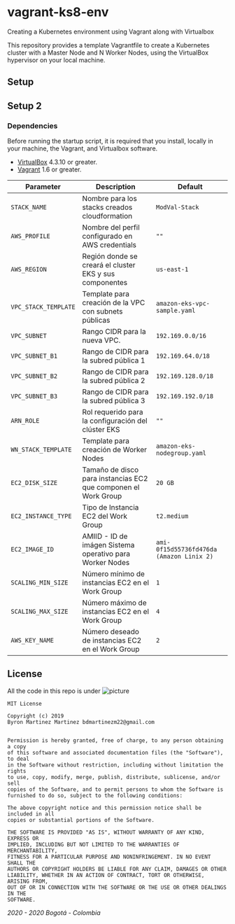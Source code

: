 # vagrant-ks8-env
Creating a Kubernetes environment using Vagrant along with Virtualbox

<p>This repository provides a template Vagrantfile to create a Kubernetes cluster with a Master Node and N Worker Nodes, using the VirtualBox hypervisor on your local machine.</p>

### <h2> Setup</h2>
<h2>Setup 2</h2>

### Dependencies
<p>Before running the startup script, it is required that you install, locally in your machine, the Vagrant, and Virtualbox software. </p>

* [VirtualBox][virtualbox] 4.3.10 or greater.
* [Vagrant][vagrant] 1.6 or greater.




<table>
<thead>
<tr>
<th>Parameter</th>
<th>Description</th>
<th>Default</th>
</tr>
</thead>
<tbody>
<tr>
<td><code>STACK_NAME</code></td>
<td>Nombre para los stacks creados cloudformation</td>
<td><code>ModVal-Stack</code></td>
</tr>
<tr>
<td><code>AWS_PROFILE</code></td>
<td>Nombre del perfil configurado en AWS credentials</td>
<td><code>""</code></td>
</tr>
<tr>
<td><code>AWS_REGION</code></td>
<td>Región donde se creará el cluster EKS y sus componentes</td>
<td><code>us-east-1</code></td>
</tr>
<tr>
<td><code>VPC_STACK_TEMPLATE</code></td>
<td>Template para creación de la VPC con subnets públicas</td>
<td><code>amazon-eks-vpc-sample.yaml</code></td>
</tr>
<tr>
<td><code>VPC_SUBNET</code></td>
<td>Rango CIDR para la nueva VPC.</td>
<td><code>192.169.0.0/16</code></td>
</tr>
<tr>
<td><code>VPC_SUBNET_B1</code></td>
<td>Rango de CIDR para la subred pública 1</td>
<td><code>192.169.64.0/18</code></td>
</tr>
<tr>
<td><code>VPC_SUBNET_B2</code></td>
<td>Rango de CIDR para la subred pública 2</td>
<td><code>192.169.128.0/18</code></td>
</tr>
<tr>
<td><code>VPC_SUBNET_B3</code></td>
<td>Rango de CIDR para la subred pública 3</td>
<td><code>192.169.192.0/18</code></td>
</tr>
<tr>
<td><code>ARN_ROLE</code></td>
<td>Rol requerido para la configuración del clúster EKS</td>
<td><code>""</code></td>
</tr>
<tr>
<td><code>WN_STACK_TEMPLATE</code></td>
<td>Template para creación de Worker Nodes</td>
<td><code>amazon-eks-nodegroup.yaml</code></td>
</tr>
<tr>
<td><code>EC2_DISK_SIZE</code></td>
<td>Tamaño de disco para instancias EC2 que componen el Work Group</td>
<td><code>20 GB</code></td>
</tr>
<tr>
<td><code>EC2_INSTANCE_TYPE</code></td>
<td>Tipo de Instancia EC2 del Work Group</td>
<td><code>t2.medium</code></td>
</tr>
<tr>
<td><code>EC2_IMAGE_ID</code></td>
<td>AMIID - ID de imágen Sistema operativo para Worker Nodes </td>
<td><code>ami-0f15d55736fd476da (Amazon Linix 2)</code></td>
</tr>
<tr>
<td><code>SCALING_MIN_SIZE</code></td>
<td>Número mínimo de instancias EC2 en el Work Group</td>
<td><code>1</code></td>
</tr>
<tr>
<td><code>SCALING_MAX_SIZE</code></td>
<td>Número máximo de instancias EC2 en el Work Group</td>
<td><code>4</code></td>
</tr>
<tr>
<td><code>AWS_KEY_NAME</code></td>
<td>Número deseado de instancias EC2 en el Work Group</td>
<td><code>2</code></td>
</tr>
</tbody>
</table>



[virtualbox]: https://www.virtualbox.org/
[vagrant]: https://www.vagrantup.com/downloads.html

<h2>License</h2>

All the code in this repo is under ![picture](https://img.shields.io/badge/license-MIT-brightgreen)

```
MIT License

Copyright (c) 2019 
Byron Martinez Martinez bdmartinezm22@gmail.com


Permission is hereby granted, free of charge, to any person obtaining a copy
of this software and associated documentation files (the "Software"), to deal
in the Software without restriction, including without limitation the rights
to use, copy, modify, merge, publish, distribute, sublicense, and/or sell
copies of the Software, and to permit persons to whom the Software is
furnished to do so, subject to the following conditions:

The above copyright notice and this permission notice shall be included in all
copies or substantial portions of the Software.

THE SOFTWARE IS PROVIDED "AS IS", WITHOUT WARRANTY OF ANY KIND, EXPRESS OR
IMPLIED, INCLUDING BUT NOT LIMITED TO THE WARRANTIES OF MERCHANTABILITY,
FITNESS FOR A PARTICULAR PURPOSE AND NONINFRINGEMENT. IN NO EVENT SHALL THE
AUTHORS OR COPYRIGHT HOLDERS BE LIABLE FOR ANY CLAIM, DAMAGES OR OTHER
LIABILITY, WHETHER IN AN ACTION OF CONTRACT, TORT OR OTHERWISE, ARISING FROM,
OUT OF OR IN CONNECTION WITH THE SOFTWARE OR THE USE OR OTHER DEALINGS IN THE
SOFTWARE.
```
_2020 - 2020 Bogotá - Colombia_
